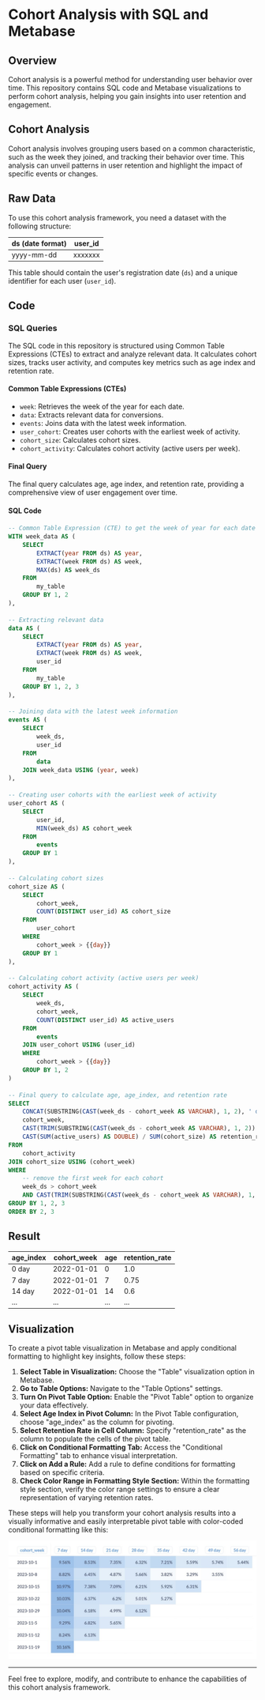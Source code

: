 # Cohort Analysis with SQL and Metabase

## Overview
Cohort analysis is a powerful method for understanding user behavior over time. This repository contains SQL code and Metabase visualizations to perform cohort analysis, helping you gain insights into user retention and engagement.

## Cohort Analysis
Cohort analysis involves grouping users based on a common characteristic, such as the week they joined, and tracking their behavior over time. This analysis can unveil patterns in user retention and highlight the impact of specific events or changes.

## Raw Data
To use this cohort analysis framework, you need a dataset with the following structure:

| ds (date format) | user_id |
|-------------------|---------|
| yyyy-mm-dd        | xxxxxxx |

This table should contain the user's registration date (`ds`) and a unique identifier for each user (`user_id`).

## Code
### SQL Queries
The SQL code in this repository is structured using Common Table Expressions (CTEs) to extract and analyze relevant data. It calculates cohort sizes, tracks user activity, and computes key metrics such as age index and retention rate.

#### Common Table Expressions (CTEs)
- `week`: Retrieves the week of the year for each date.
- `data`: Extracts relevant data for conversions.
- `events`: Joins data with the latest week information.
- `user_cohort`: Creates user cohorts with the earliest week of activity.
- `cohort_size`: Calculates cohort sizes.
- `cohort_activity`: Calculates cohort activity (active users per week).

#### Final Query
The final query calculates age, age index, and retention rate, providing a comprehensive view of user engagement over time.

#### SQL Code
```sql
-- Common Table Expression (CTE) to get the week of year for each date
WITH week_data AS (
    SELECT
        EXTRACT(year FROM ds) AS year,
        EXTRACT(week FROM ds) AS week,
        MAX(ds) AS week_ds
    FROM
        my_table
    GROUP BY 1, 2
),

-- Extracting relevant data
data AS (
    SELECT
        EXTRACT(year FROM ds) AS year,
        EXTRACT(week FROM ds) AS week,
        user_id
    FROM
        my_table
    GROUP BY 1, 2, 3
),

-- Joining data with the latest week information
events AS (
    SELECT
        week_ds,
        user_id
    FROM
        data
    JOIN week_data USING (year, week)
),

-- Creating user cohorts with the earliest week of activity
user_cohort AS (
    SELECT
        user_id,
        MIN(week_ds) AS cohort_week
    FROM
        events
    GROUP BY 1
),

-- Calculating cohort sizes
cohort_size AS (
    SELECT
        cohort_week,
        COUNT(DISTINCT user_id) AS cohort_size
    FROM
        user_cohort
    WHERE 
        cohort_week > {{day}}
    GROUP BY 1
),

-- Calculating cohort activity (active users per week)
cohort_activity AS (
    SELECT
        week_ds,
        cohort_week,
        COUNT(DISTINCT user_id) AS active_users
    FROM
        events
    JOIN user_cohort USING (user_id)
    WHERE 
        cohort_week > {{day}}
    GROUP BY 1, 2
)

-- Final query to calculate age, age_index, and retention rate
SELECT
    CONCAT(SUBSTRING(CAST(week_ds - cohort_week AS VARCHAR), 1, 2), ' day') AS age_index,
    cohort_week,
    CAST(TRIM(SUBSTRING(CAST(week_ds - cohort_week AS VARCHAR), 1, 2)) AS BIGINT) AS age,
    CAST(SUM(active_users) AS DOUBLE) / SUM(cohort_size) AS retention_rate
FROM
    cohort_activity
JOIN cohort_size USING (cohort_week)
WHERE
    -- remove the first week for each cohort
    week_ds > cohort_week 
    AND CAST(TRIM(SUBSTRING(CAST(week_ds - cohort_week AS VARCHAR), 1, 2)) AS BIGINT) % 7 = 0
GROUP BY 1, 2, 3
ORDER BY 2, 3
```

## Result
| age_index | cohort_week | age | retention_rate |
|-----------|-------------|-----|-----------------|
| 0 day     | 2022-01-01  | 0   | 1.0             |
| 7 day     | 2022-01-01  | 7   | 0.75            |
| 14 day    | 2022-01-01  | 14  | 0.6             |
| ...       | ...         | ... | ...             |

## Visualization

To create a pivot table visualization in Metabase and apply conditional formatting to highlight key insights, follow these steps:

1. **Select Table in Visualization:** Choose the "Table" visualization option in Metabase.
2. **Go to Table Options:** Navigate to the "Table Options" settings.
3. **Turn On Pivot Table Option:** Enable the "Pivot Table" option to organize your data effectively.
4. **Select Age Index in Pivot Column:** In the Pivot Table configuration, choose "age_index" as the column for pivoting.
5. **Select Retention Rate in Cell Column:** Specify "retention_rate" as the column to populate the cells of the pivot table.
6. **Click on Conditional Formatting Tab:** Access the "Conditional Formatting" tab to enhance visual interpretation.
7. **Click on Add a Rule:** Add a rule to define conditions for formatting based on specific criteria.
8. **Check Color Range in Formatting Style Section:** Within the formatting style section, verify the color range settings to ensure a clear representation of varying retention rates.

These steps will help you transform your cohort analysis results into a visually informative and easily interpretable pivot table with color-coded conditional formatting like this:


![cohort analysis visualization in metabase](https://github.com/mahdinasseri/SQL-Metabase-Codes/blob/main/Cohort-Analysis/Cohort-Analysis-Visualization.jpg)

---

Feel free to explore, modify, and contribute to enhance the capabilities of this cohort analysis framework.
